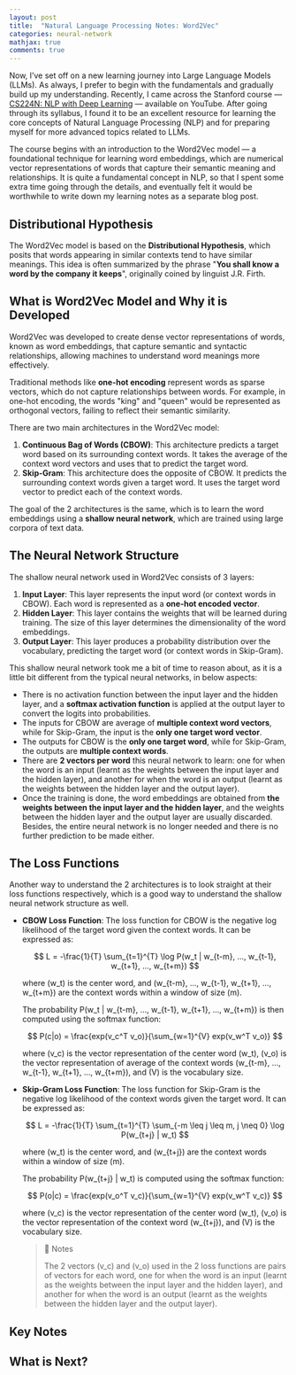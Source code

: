 ```yaml
---
layout: post
title:  "Natural Language Processing Notes: Word2Vec"
categories: neural-network
mathjax: true
comments: true
---
```


Now, I’ve set off on a new learning journey into Large Language Models (LLMs). As always, I prefer to begin with the fundamentals and gradually build up my understanding. Recently, I came across the Stanford course — [CS224N: NLP with Deep Learning](https://www.youtube.com/playlist?list=PLoROMvodv4rOaMFbaqxPDoLWjDaRAdP9D) — available on YouTube. After going through its syllabus, I found it to be an excellent resource for learning the core concepts of Natural Language Processing (NLP) and for preparing myself for more advanced topics related to LLMs.

The course begins with an introduction to the Word2Vec model — a foundational technique for learning word embeddings, which are numerical vector representations of words that capture their semantic meaning and relationships. It is quite a fundamental concept in NLP, so that I spent some extra time going through the details, and eventually felt it would be worthwhile to write down my learning notes as a separate blog post.

## Distributional Hypothesis
The Word2Vec model is based on the **Distributional Hypothesis**, which posits that words appearing in similar contexts tend to have similar meanings. This idea is often summarized by the phrase "**You shall know a word by the company it keeps**", originally coined by linguist J.R. Firth.

## What is Word2Vec Model and Why it is Developed
Word2Vec was developed to create dense vector representations of words, known as word embeddings, that capture semantic and syntactic relationships, allowing machines to understand word meanings more effectively.

Traditional methods like **one-hot encoding** represent words as sparse vectors, which do not capture relationships between words. For example, in one-hot encoding, the words "king" and "queen" would be represented as orthogonal vectors, failing to reflect their semantic similarity.

There are two main architectures in the Word2Vec model:
1. **Continuous Bag of Words (CBOW)**: This architecture predicts a target word based on its surrounding context words. It takes the average of the context word vectors and uses that to predict the target word.
2. **Skip-Gram**: This architecture does the opposite of CBOW. It predicts the surrounding context words given a target word. It uses the target word vector to predict each of the context words.

The goal of the 2 architectures is the same, which is to learn the word embeddings using a **shallow neural network**, which are trained using large corpora of text data.

## The Neural Network Structure
The shallow neural network used in Word2Vec consists of 3 layers:
1. **Input Layer**: This layer represents the input word (or context words in CBOW). Each word is represented as a **one-hot encoded vector**.
2. **Hidden Layer**: This layer contains the weights that will be learned during training. The size of this layer determines the dimensionality of the word embeddings.
3. **Output Layer**: This layer produces a probability distribution over the vocabulary, predicting the target word (or context words in Skip-Gram).

This shallow neural network took me a bit of time to reason about, as it is a little bit different from the typical neural networks, in below aspects:

* There is no activation function between the input layer and the hidden layer, and a **softmax activation function** is applied at the output layer to convert the logits into probabilities.
* The inputs for CBOW are average of **multiple context word vectors**, while for Skip-Gram, the input is the **only one target word vector**.
* The outputs for CBOW is the **only one target word**, while for Skip-Gram, the outputs are **multiple context words**.
* There are **2 vectors per word** this neural network to learn: one for when the word is an input (learnt as the weights between the input layer and the hidden layer), and another for when the word is an output (learnt as the weights between the hidden layer and the output layer).
* Once the training is done, the word embeddings are obtained from **the weights between the input layer and the hidden layer**, and the weights between the hidden layer and the output layer are usually discarded. Besides, the entire neural network is no longer needed and there is no further prediction to be made either.

## The Loss Functions
Another way to understand the 2 architectures is to look straight at their loss functions respectively, which is a good way to understand the shallow neural network structure as well.

* **CBOW Loss Function**: The loss function for CBOW is the negative log likelihood of the target word given the context words. It can be expressed as:

  $$ L = -\frac{1}{T} \sum_{t=1}^{T} \log P(w_t | w_{t-m}, ..., w_{t-1}, w_{t+1}, ..., w_{t+m}) $$

  where (w_t) is the center word, and (w_{t-m}, ..., w_{t-1}, w_{t+1}, ..., w_{t+m}) are the context words within a window of size (m).

  The probability P(w_t \| w_{t-m}, ..., w_{t-1}, w_{t+1}, ..., w_{t+m}) is then computed using the softmax function:

  $$ P(c|o) = \frac{exp(v_c^T v_o)}{\sum_{w=1}^{V} exp(v_w^T v_o)} $$

  where (v_c) is the vector representation of the center word (w_t), (v_o) is the vector representation of average of the context words (w_{t-m}, ..., w_{t-1}, w_{t+1}, ..., w_{t+m}), and (V) is the vocabulary size.

* **Skip-Gram Loss Function**: The loss function for Skip-Gram is the negative log likelihood of the context words given the target word. It can be expressed as:

  $$ L = -\frac{1}{T} \sum_{t=1}^{T} \sum_{-m \leq j \leq m, j \neq 0} \log P(w_{t+j} | w_t) $$

  where (w_t) is the center word, and (w_{t+j}) are the context words within a window of size (m).

  The probability P(w_{t+j} \| w_t) is computed using the softmax function:

  $$ P(o|c) = \frac{exp(v_o^T v_c)}{\sum_{w=1}^{V} exp(v_w^T v_c)} $$
  
  where (v_c) is the vector representation of the center word (w_t), (v_o) is the vector representation of the context word (w_{t+j}), and (V) is the vocabulary size.

  > 📝 Notes
  >
  > The 2 vectors (v_c) and (v_o) used in the 2 loss functions are pairs of vectors for each word, one for when the word is an input (learnt as the weights between the input layer and the hidden layer), and another for when the word is an output (learnt as the weights between the hidden layer and the output layer).

## Key Notes

## What is Next?